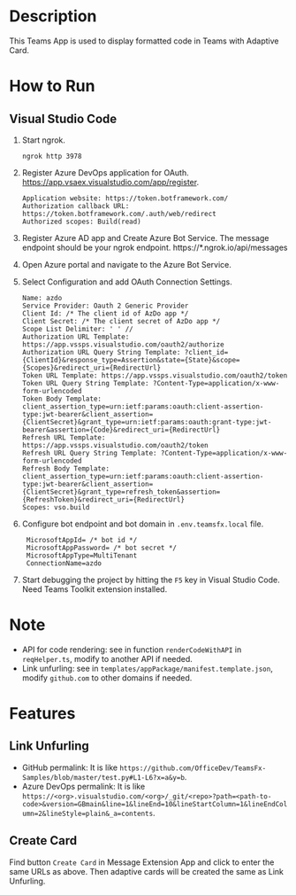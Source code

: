 # Description

This Teams App is used to display formatted code in Teams with Adaptive Card.

# How to Run

## Visual Studio Code

1. Start ngrok.

   ```
   ngrok http 3978
   ```

1. Register Azure DevOps application for OAuth. https://app.vsaex.visualstudio.com/app/register.

   ```
   Application website: https://token.botframework.com/
   Authorization callback URL: https://token.botframework.com/.auth/web/redirect
   Authorized scopes: Build(read)
   ```

1. Register Azure AD app and Create Azure Bot Service.
   The message endpoint should be your ngrok endpoint.
   https://\*.ngrok.io/api/messages

1. Open Azure portal and navigate to the Azure Bot Service.

1. Select Configuration and add OAuth Connection Settings.

   ```
   Name: azdo
   Service Provider: Oauth 2 Generic Provider
   Client Id: /* The client id of AzDo app */
   Client Secret: /* The client secret of AzDo app */
   Scope List Delimiter: ' ' //
   Authorization URL Template: https://app.vssps.visualstudio.com/oauth2/authorize
   Authorization URL Query String Template: ?client_id={ClientId}&response_type=Assertion&state={State}&scope={Scopes}&redirect_uri={RedirectUrl}
   Token URL Template: https://app.vssps.visualstudio.com/oauth2/token
   Token URL Query String Template: ?Content-Type=application/x-www-form-urlencoded
   Token Body Template: client_assertion_type=urn:ietf:params:oauth:client-assertion-type:jwt-bearer&client_assertion={ClientSecret}&grant_type=urn:ietf:params:oauth:grant-type:jwt-bearer&assertion={Code}&redirect_uri={RedirectUrl}
   Refresh URL Template: https://app.vssps.visualstudio.com/oauth2/token
   Refresh URL Query String Template: ?Content-Type=application/x-www-form-urlencoded
   Refresh Body Template: client_assertion_type=urn:ietf:params:oauth:client-assertion-type:jwt-bearer&client_assertion={ClientSecret}&grant_type=refresh_token&assertion={RefreshToken}&redirect_uri={RedirectUrl}
   Scopes: vso.build
   ```

1. Configure bot endpoint and bot domain in `.env.teamsfx.local` file.

   ```
    MicrosoftAppId= /* bot id */
    MicrosoftAppPassword= /* bot secret */
    MicrosoftAppType=MultiTenant
    ConnectionName=azdo
   ```

1. Start debugging the project by hitting the `F5` key in Visual Studio Code. Need Teams Toolkit extension installed.

# Note

- API for code rendering: see in function `renderCodeWithAPI` in `reqHelper.ts`, modify to another API if needed.
- Link unfurling: see in `templates/appPackage/manifest.template.json`, modify `github.com` to other domains if needed.

# Features

## Link Unfurling

- GitHub permalink: It is like `https://github.com/OfficeDev/TeamsFx-Samples/blob/master/test.py#L1-L6?x=a&y=b`.
- Azure DevOps permalink: It is like `https://<org>.visualstudio.com/<org>/_git/<repo>?path=<path-to-code>&version=GBmain&line=1&lineEnd=10&lineStartColumn=1&lineEndColumn=2&lineStyle=plain&_a=contents`.

## Create Card

Find button `Create Card` in Message Extension App and click to enter the same URLs as above.
Then adaptive cards will be created the same as Link Unfurling.
